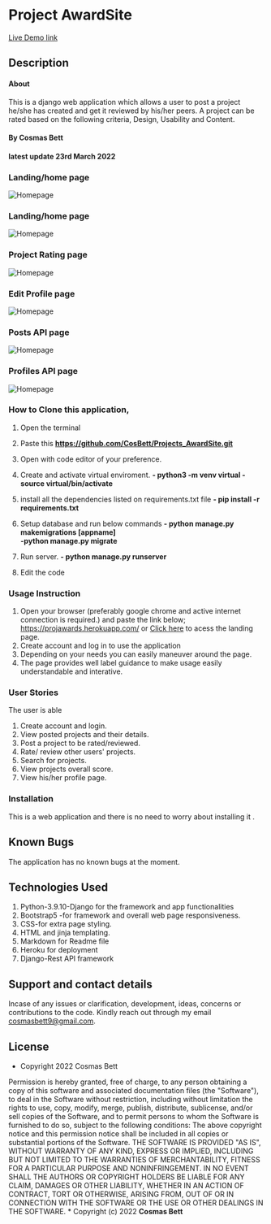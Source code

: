 # Project AwardSite

<a href="https://projawards.herokuapp.com/" > Live Demo link</a> 

## Description
#### About
This is a django web application which allows a user to post a project he/she has created and get it reviewed by his/her peers. A project can be rated based on the following criteria, Design, Usability and Content.

#### By **Cosmas Bett**
#### latest update **23rd March 2022**

### Landing/home page
![Homepage](/static/images/landing_page.png)

### Landing/home page
![Homepage](/static/images/homepage.png)

### Project Rating page
![Homepage](/static/images/project.png)

### Edit Profile page 
![Homepage](/static/images/profile.png)

### Posts API page 
![Homepage](/static/images/Postapi.png)

### Profiles API page 
![Homepage](/static/images/profileapi.png)

### How to Clone this application,
 1. Open the terminal
 2. Paste this <strong> https://github.com/CosBett/Projects_AwardSite.git </strong>
3. Open with code editor of your preference.
4. Create and activate virtual enviroment.
<strong> - python3 -m venv virtual - source virtual/bin/activate  </strong>

5. install all the dependencies listed on requirements.txt file 
<strong> - pip install -r requirements.txt   </strong>
6. Setup database and run below commands
<strong> - python manage.py makemigrations [appname]   
-python manage.py migrate </strong>
7. Run server.
<strong> - python manage.py runserver   </strong>
8. Edit the code 


### Usage Instruction
1. Open your browser (preferably google chrome and active internet connection is required.) and paste the link below;
https://projawards.herokuapp.com/ or <a href="https://projawards.herokuapp.com/" > Click here</a> to acess the landing page.
2. Create account and log in to use the application
3. Depending on your needs you can easily maneuver around the page.
4. The page provides well label guidance to make usage easily understandable and interative.

  ### User Stories
 The user is able
 1. Create account and login.
 2. View posted projects and their details.
3. Post a project to be rated/reviewed.
4. Rate/ review other users' projects.
5. Search for projects. 
6. View projects overall score.
7. View his/her profile page.

### Installation
This is a web application and there is no need to worry about installing it . 

## Known Bugs
The application has no known bugs at the moment. 

## Technologies Used
1. Python-3.9.10-Django for the framework and app functionalities
2. Bootstrap5 -for framework and overall web page responsiveness.
3. CSS-for extra page styling. 
4. HTML and jinja templating.
5. Markdown for Readme file
6. Heroku for deployment
7. Django-Rest API framework

## Support and contact details

Incase of any issues or clarification, development, ideas, concerns or contributions to the code.  Kindly reach out through my email cosmasbett9@gmail.com.
## License

* Copyright 2022 Cosmas Bett

Permission is hereby granted, free of charge, to any person obtaining a copy of this software and associated documentation files (the "Software"), to deal in the Software without restriction, including without limitation the rights to use, copy, modify, merge, publish, distribute, sublicense, and/or sell copies of the Software, and to permit persons to whom the Software is furnished to do so, subject to the following conditions:
The above copyright notice and this permission notice shall be included in all copies or substantial portions of the Software.
THE SOFTWARE IS PROVIDED "AS IS", WITHOUT WARRANTY OF ANY KIND, EXPRESS OR IMPLIED, INCLUDING BUT NOT LIMITED TO THE WARRANTIES OF MERCHANTABILITY, FITNESS FOR A PARTICULAR PURPOSE AND NONINFRINGEMENT. IN NO EVENT SHALL THE AUTHORS OR COPYRIGHT HOLDERS BE LIABLE FOR ANY CLAIM, DAMAGES OR OTHER LIABILITY, WHETHER IN AN ACTION OF CONTRACT, TORT OR OTHERWISE, ARISING FROM, OUT OF OR IN CONNECTION WITH THE SOFTWARE OR THE USE OR OTHER DEALINGS IN THE SOFTWARE.
*
Copyright (c) 2022 **Cosmas Bett**
  